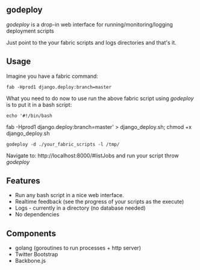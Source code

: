 godeploy
--------

*godeploy* is a drop-in web interface for running/monitoring/logging deployment scripts

Just point to the your fabric scripts and logs directories and that's it.

Usage
-----

Imagine you have a fabric command:

	fab -Hprod1 django.deploy:branch=master

What you need to do now to use run the above fabric script using *godeploy* is to put it in a bash script:

	echo '#!/bin/bash
fab -Hprod1 django.deploy:branch=master' > django_deploy.sh; chmod +x django_deploy.sh

	godeploy -d ./your_fabric_scripts -l /tmp/

Navigate to: http://localhost:8000/#listJobs and run your script throw *godeploy*

Features
--------

- Run any bash script in a nice web interface.
- Realtime feedback (see the progress of your scripts as the execute)
- Logs - currently in a directory (no database needed)
- No dependencies

Components
----------

- golang (goroutines to run processes + http server)
- Twitter Bootstrap
- Backbone.js

